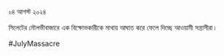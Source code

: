 ০৪ আগস্ট ২০২৪

সিলেটের মৌলভীবাজারে এক বিক্ষোভকারীকে মাথায় আঘাত করে ফেলে দিচ্ছে আওয়ামী সন্ত্রাসীরা। 

#JulyMassacre
